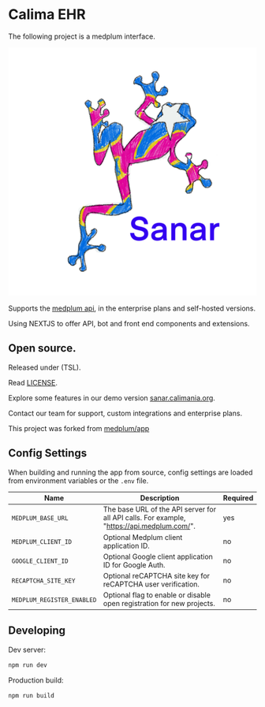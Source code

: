 # Calima EHR

The following project is a medplum interface.

![Sanar logo](./static/img/sanar.calima.png)

Supports the [medplum api](https://api.medplum.com/), in the enterprise plans and self-hosted versions.

Using NEXTJS to offer API, bot and front end components and extensions.

## Open source.

Released under (TSL).

Read [LICENSE](./LICENSE).

Explore some features in our demo version [sanar.calimania.org](https://sanar.calimania.org).

Contact our team for support, custom integrations and enterprise plans.

This project was forked from [medplum/app](https://app.medplum.com)

## Config Settings

When building and running the app from source, config settings are loaded from environment variables or the `.env` file.

| Name                       | Description                                                                                | Required |
| -------------------------- | ------------------------------------------------------------------------------------------ | -------- |
| `MEDPLUM_BASE_URL`         | The base URL of the API server for all API calls. For example, "https://api.medplum.com/". | yes      |
| `MEDPLUM_CLIENT_ID`        | Optional Medplum client application ID.                                                    | no       |
| `GOOGLE_CLIENT_ID`         | Optional Google client application ID for Google Auth.                                     | no       |
| `RECAPTCHA_SITE_KEY`       | Optional reCAPTCHA site key for reCAPTCHA user verification.                               | no       |
| `MEDPLUM_REGISTER_ENABLED` | Optional flag to enable or disable open registration for new projects.                     | no       |

## Developing

Dev server:

```bash
npm run dev
```

Production build:

```bash
npm run build
```
